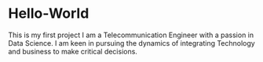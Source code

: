 # Hello-World
This is my first project
I am a Telecommunication Engineer with a passion in Data Science. I am keen in pursuing the dynamics of integrating Technology and business to make critical decisions.
